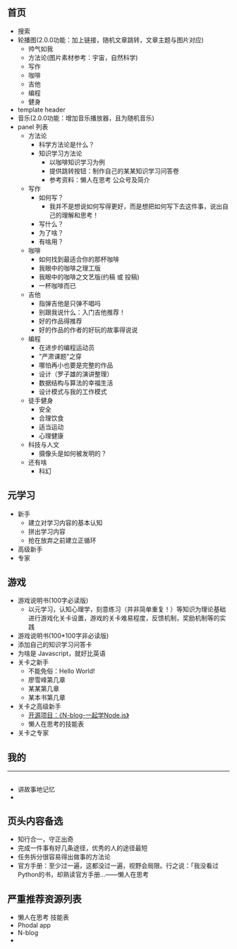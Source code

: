 ## 首页

- 搜索
- 轮播图(2.0.0功能：加上链接，随机文章跳转，文章主题与图片对应)
  - 帅气如我
  - 方法论(图片素材参考：宇宙，自然科学)
  - 写作
  - 咖啡
  - 吉他
  - 编程
  - 健身
- template header
- 音乐(2.0.0功能：增加音乐播放器，且为随机音乐)
- panel 列表
  - 方法论
    - 科学方法论是什么？
    - 知识学习方法论
      - 以咖啡知识学习为例
      - 提供跳转按钮：制作自己的某某知识学习问答卷
      - 参考资料：懒人在思考 公众号及简介
  - 写作
    - 如何写？
		- 我并不是想说如何写得更好，而是想把如何写下去这件事，说出自己的理解和思考！
    - 写什么？
    - 为了啥？
    - 有啥用？
  - 咖啡
    - 如何找到最适合你的那杯咖啡
    - 我眼中的咖啡之理工版
    - 我眼中的咖啡之文艺版(约稿 或 投稿)
	- 一杯咖啡而已
  - 吉他
    - 指弹吉他是只弹不唱吗
    - 别跟我说什么：入门吉他推荐！
    - 好的作品得推荐
    - 好的作品的作者的好玩的故事得说说
  - 编程
    - 在进步的编程运动员
    - "严肃课题"之穿
    - 哪怕再小也要是完整的作品
	- 设计（罗子雄的演讲整理）
	- 数据结构与算法的幸福生活
	- 设计模式与我的工作模式
  - 徒手健身
    - 安全
    - 合理饮食
    - 适当运动
    - 心理健康
  - 科技与人文
	- 摄像头是如何被发明的？
  - 还有啥
	- 科幻

## 元学习

- 新手
  - 建立对学习内容的基本认知
  - 拼出学习内容
  - 抢在放弃之前建立正循环
- 高级新手
- 专家

## 游戏

- 游戏说明书(100字必读版)
    - 以元学习，认知心理学，刻意练习（并非简单重复！）等知识为理论基础进行游戏化关卡设置，游戏的关卡难易程度，反馈机制，奖励机制等的实践
- 游戏说明书(100*100字非必读版)
- 添加自己的知识学习问答卡
- 为啥是 Javascript，就好比英语
- 关卡之新手
  - 不能免俗：Hello World!
  - 廖雪峰第几章
  - 某某第几章
  - 某本书第几章
- 关卡之高级新手
    - [开源项目：《N-blog-一起学Node.js》](https://github.com/nswbmw/N-blog)
	- 懒人在思考的技能表
- 关卡之专家

## 我的


--------------------------------------------------------------------

## 

- 讲故事地记忆
- 

## 页头内容备选

- 知行合一，守正出奇
- 完成一件事有好几条途径，优秀的人的途径最短
- 任务拆分很容易得出做事的方法论
- 官方手册：至少过一遍，这都没过一遍，视野会局限。行之说：「我没看过Python的书，却熟读官方手册...——懒人在思考

## 严重推荐资源列表

- 懒人在思考 技能表
- Phodal app
- N-blog
- 























